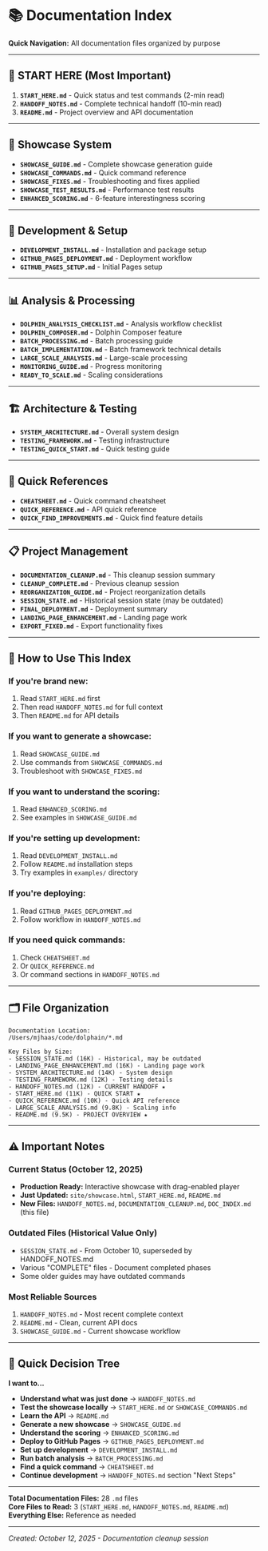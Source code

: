 # 📚 Documentation Index

**Quick Navigation:** All documentation files organized by purpose

---

## 🚀 START HERE (Most Important)

1. **`START_HERE.md`** - Quick status and test commands (2-min read)
2. **`HANDOFF_NOTES.md`** - Complete technical handoff (10-min read)
3. **`README.md`** - Project overview and API documentation

---

## 🎨 Showcase System

- **`SHOWCASE_GUIDE.md`** - Complete showcase generation guide
- **`SHOWCASE_COMMANDS.md`** - Quick command reference
- **`SHOWCASE_FIXES.md`** - Troubleshooting and fixes applied
- **`SHOWCASE_TEST_RESULTS.md`** - Performance test results
- **`ENHANCED_SCORING.md`** - 6-feature interestingness scoring

---

## 🔧 Development & Setup

- **`DEVELOPMENT_INSTALL.md`** - Installation and package setup
- **`GITHUB_PAGES_DEPLOYMENT.md`** - Deployment workflow
- **`GITHUB_PAGES_SETUP.md`** - Initial Pages setup

---

## 📊 Analysis & Processing

- **`DOLPHIN_ANALYSIS_CHECKLIST.md`** - Analysis workflow checklist
- **`DOLPHIN_COMPOSER.md`** - Dolphin Composer feature
- **`BATCH_PROCESSING.md`** - Batch processing guide
- **`BATCH_IMPLEMENTATION.md`** - Batch framework technical details
- **`LARGE_SCALE_ANALYSIS.md`** - Large-scale processing
- **`MONITORING_GUIDE.md`** - Progress monitoring
- **`READY_TO_SCALE.md`** - Scaling considerations

---

## 🏗️ Architecture & Testing

- **`SYSTEM_ARCHITECTURE.md`** - Overall system design
- **`TESTING_FRAMEWORK.md`** - Testing infrastructure
- **`TESTING_QUICK_START.md`** - Quick testing guide

---

## 🎯 Quick References

- **`CHEATSHEET.md`** - Quick command cheatsheet
- **`QUICK_REFERENCE.md`** - API quick reference
- **`QUICK_FIND_IMPROVEMENTS.md`** - Quick find feature details

---

## 📋 Project Management

- **`DOCUMENTATION_CLEANUP.md`** - This cleanup session summary
- **`CLEANUP_COMPLETE.md`** - Previous cleanup session
- **`REORGANIZATION_GUIDE.md`** - Project reorganization details
- **`SESSION_STATE.md`** - Historical session state (may be outdated)
- **`FINAL_DEPLOYMENT.md`** - Deployment summary
- **`LANDING_PAGE_ENHANCEMENT.md`** - Landing page work
- **`EXPORT_FIXED.md`** - Export functionality fixes

---

## 📖 How to Use This Index

### If you're brand new:

1. Read `START_HERE.md` first
2. Then read `HANDOFF_NOTES.md` for full context
3. Then `README.md` for API details

### If you want to generate a showcase:

1. Read `SHOWCASE_GUIDE.md`
2. Use commands from `SHOWCASE_COMMANDS.md`
3. Troubleshoot with `SHOWCASE_FIXES.md`

### If you want to understand the scoring:

1. Read `ENHANCED_SCORING.md`
2. See examples in `SHOWCASE_GUIDE.md`

### If you're setting up development:

1. Read `DEVELOPMENT_INSTALL.md`
2. Follow `README.md` installation steps
3. Try examples in `examples/` directory

### If you're deploying:

1. Read `GITHUB_PAGES_DEPLOYMENT.md`
2. Follow workflow in `HANDOFF_NOTES.md`

### If you need quick commands:

1. Check `CHEATSHEET.md`
2. Or `QUICK_REFERENCE.md`
3. Or command sections in `HANDOFF_NOTES.md`

---

## 🗂️ File Organization

```
Documentation Location:
/Users/mjhaas/code/dolphain/*.md

Key Files by Size:
- SESSION_STATE.md (16K) - Historical, may be outdated
- LANDING_PAGE_ENHANCEMENT.md (16K) - Landing page work
- SYSTEM_ARCHITECTURE.md (14K) - System design
- TESTING_FRAMEWORK.md (12K) - Testing details
- HANDOFF_NOTES.md (12K) - CURRENT HANDOFF ★
- START_HERE.md (11K) - QUICK START ★
- QUICK_REFERENCE.md (10K) - Quick API reference
- LARGE_SCALE_ANALYSIS.md (9.8K) - Scaling info
- README.md (9.5K) - PROJECT OVERVIEW ★
```

---

## ⚠️ Important Notes

### Current Status (October 12, 2025)

- **Production Ready:** Interactive showcase with drag-enabled player
- **Just Updated:** `site/showcase.html`, `START_HERE.md`, `README.md`
- **New Files:** `HANDOFF_NOTES.md`, `DOCUMENTATION_CLEANUP.md`, `DOC_INDEX.md` (this file)

### Outdated Files (Historical Value Only)

- `SESSION_STATE.md` - From October 10, superseded by HANDOFF_NOTES.md
- Various "COMPLETE" files - Document completed phases
- Some older guides may have outdated commands

### Most Reliable Sources

1. `HANDOFF_NOTES.md` - Most recent complete context
2. `README.md` - Clean, current API docs
3. `SHOWCASE_GUIDE.md` - Current showcase workflow

---

## 🎯 Quick Decision Tree

**I want to...**

- **Understand what was just done** → `HANDOFF_NOTES.md`
- **Test the showcase locally** → `START_HERE.md` or `SHOWCASE_COMMANDS.md`
- **Learn the API** → `README.md`
- **Generate a new showcase** → `SHOWCASE_GUIDE.md`
- **Understand the scoring** → `ENHANCED_SCORING.md`
- **Deploy to GitHub Pages** → `GITHUB_PAGES_DEPLOYMENT.md`
- **Set up development** → `DEVELOPMENT_INSTALL.md`
- **Run batch analysis** → `BATCH_PROCESSING.md`
- **Find a quick command** → `CHEATSHEET.md`
- **Continue development** → `HANDOFF_NOTES.md` section "Next Steps"

---

**Total Documentation Files:** 28 `.md` files  
**Core Files to Read:** 3 (`START_HERE.md`, `HANDOFF_NOTES.md`, `README.md`)  
**Everything Else:** Reference as needed

---

_Created: October 12, 2025 - Documentation cleanup session_
